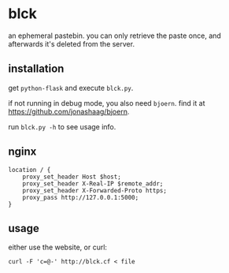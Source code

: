 blck
====

an ephemeral pastebin. you can only retrieve the paste once, and
afterwards it's deleted from the server.


installation
------------

get `python-flask` and execute `blck.py`.

if not running in debug mode, you also need `bjoern`. find it at
https://github.com/jonashaag/bjoern.

run `blck.py -h` to see usage info.


nginx
-----

```
location / {
	proxy_set_header Host $host;
	proxy_set_header X-Real-IP $remote_addr;
	proxy_set_header X-Forwarded-Proto https;
	proxy_pass http://127.0.0.1:5000;
}
```


usage
-----

either use the website, or curl:

```
curl -F 'c=@-' http://blck.cf < file
```
